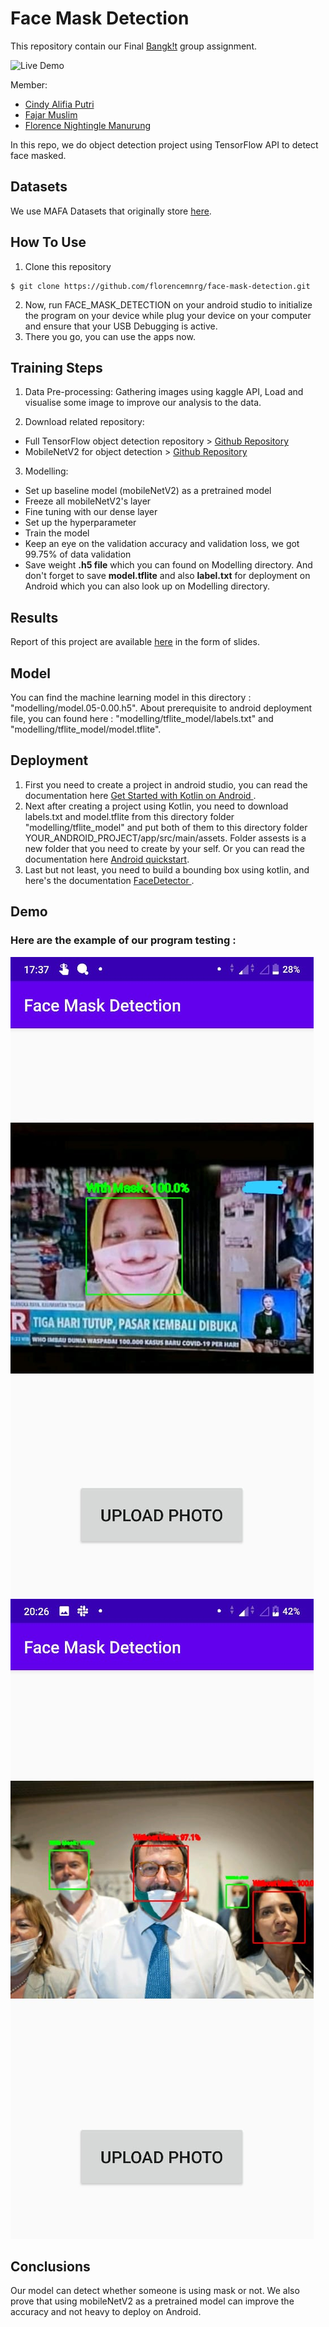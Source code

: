 # Face Mask Detection

This repository contain our Final <a href="https://events.withgoogle.com/bangkit/">Bangk!t</a> group assignment.


![Live Demo](./SS_result/LiveDemo.gif)


Member:  
* [Cindy Alifia Putri](https://github.com/Cindyalifia)
* [Fajar Muslim](https://github.com/fajarmuslim)
* [Florence Nightingle Manurung](https://github.com/florencemnrg)

In this repo, we do object detection project using TensorFlow API to detect face masked.

## Datasets
We use MAFA Datasets that originally store <a href="https://www.kaggle.com/ashishjangra27/face-mask-12k-images-dataset"> here</a>. 

## How To Use
1. Clone this repository
```
$ git clone https://github.com/florencemnrg/face-mask-detection.git
```
2. Now, run FACE_MASK_DETECTION on your android studio to initialize the program on your device while plug your device on your computer and ensure that your USB Debugging is active. 
3. There you go, you can use the apps now.


## Training Steps
1. Data Pre-processing:
Gathering images using kaggle API,
Load and visualise some image to improve our analysis to the data.

2. Download related repository:
- Full TensorFlow object detection repository > <a href="https://github.com/tensorflow/models.git"> Github Repository</a>
- MobileNetV2 for object detection > <a href="https://github.com/tensorflow/models/tree/master/research/slim/nets/mobilenet"> Github Repository </a>

3. Modelling: 
- Set up baseline model (mobileNetV2) as a pretrained model
- Freeze all mobileNetV2's layer
- Fine tuning with our dense layer
- Set up the hyperparameter
- Train the model
- Keep an eye on the validation accuracy and validation loss, we got 99.75% of data validation
- Save weight **.h5 file** which you can found on Modelling directory. And don't forget to save **model.tflite** and also **label.txt** for deployment on Android which you can also look up on Modelling directory.

## Results
Report of this project are available <a href=""> here</a> in the form of slides.

## Model
You can find the machine learning model in this directory : "modelling/model.05-0.00.h5". About prerequisite to android deployment file, you can found here : "modelling/tflite_model/labels.txt" and "modelling/tflite_model/model.tflite".

## Deployment
1. First you need to create a project in android studio, you can read the documentation here <a href="https://developer.android.com/kotlin/get-started"> Get Started with Kotlin on Android </a> . 
2. Next after creating a project using Kotlin, you need to download labels.txt and model.tflite from this directory folder "modelling/tflite_model" and put both of them to this directory folder YOUR_ANDROID_PROJECT/app/src/main/assets. Folder assests is a new folder that you need to create by your self. Or you can read the documentation here <a href="https://www.tensorflow.org/lite/guide/android"> Android quickstart</a>. 
3. Last but not least, you need to build a bounding box using kotlin, and here's the documentation <a href="https://developer.android.com/reference/android/media/FaceDetector"> FaceDetector </a>. 

## Demo
### Here are the example of our program testing :

![](./SS_result/pict4.jpg)
![](./SS_result/pict3.jpg)

## Conclusions
Our model can detect whether someone is using mask or not. We also prove that using mobileNetV2 as a pretrained model can improve the accuracy and not heavy to deploy on Android. 
